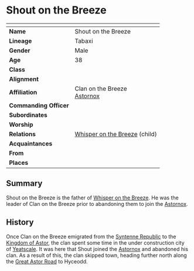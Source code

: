 # Shout on the Breeze

| []() | |
| --- | --- |
| **Name** | Shout on the Breeze |
| **Lineage** | Tabaxi |
| **Gender** | Male |
| **Age** | 38 |
| **Class** | |
| **Alignment** | |
| **Affiliation** | Clan on the Breeze<br>[Astornox](../organisations/astornox/astornox.md) |
| **Commanding Officer** | |
| **Subordinates** | |
| **Worship** | |
| **Relations** | [Whisper on the Breeze](whisper-on-the-breeze.md) (child) |
| **Acquaintances** | |
| **From** | |
| **Places** | |

## Summary

Shout on the Breeze is the father of [Whisper on the Breeze](whisper-on-the-breeze.md). He was the leader of Clan on the Breeze prior to abandoning them to join the [Astornox](../organisations/astornox/astornox.md).

## History

Once Clan on the Breeze emigrated from the [Syntenne Republic](../civilisations/syntenne-republic/syntenne-republic.md) to the [Kingdom of Astor](../civilisations/kingdom-of-astor/kingdom-of-astor.md), the clan spent some time in the under construction city of [Yeatscale](../places/cities/yeatscale.md). It was here that Shout joined the [Astornox](../organisations/astornox/astornox.md) and abandoned his clan. As a result of this, the clan skipped town, heading further north along the [Great Astor Road](../places/roads/great-astor-road.md) to Hyceodd.
